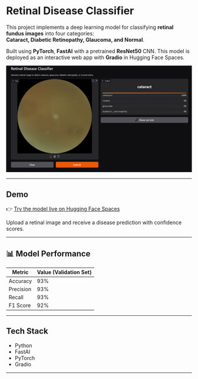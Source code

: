 # Retinal Disease Classifier

This project implements a deep learning model for classifying **retinal fundus images** into four categories:  
**Cataract, Diabetic Retinopathy, Glaucoma, and Normal**.

Built using **PyTorch**, **FastAI** with a pretrained **ResNet50** CNN.
This model is deployed as an interactive web app with **Gradio** in Hugging Face Spaces.

![App Demo](app_demo.PNG)

---

## Demo

👉 [Try the model live on Hugging Face Spaces](https://huggingface.co/spaces/wujingg/Retina_Disease_Classifier)

Upload a retinal image and receive a disease prediction with confidence scores.

---

## 📊 Model Performance

| Metric     | Value (Validation Set) |
|------------|------------------------|
| Accuracy   | 93%                  |
| Precision  | 93%                  |
| Recall     | 93%                  |
| F1 Score   | 92%                  |

---

## Tech Stack

- Python
- FastAI
- PyTorch
- Gradio

---


